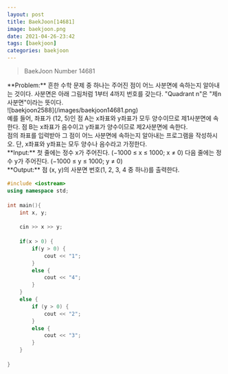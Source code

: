 ```yaml
---
layout: post
title: BaekJoon[14681]
image: baekjoon.png
date: 2021-04-26-23:42
tags: [baekjoon]
categories: baekjoon
---
```


<Blockquote>BaekJoon Number 14681</Blockquote>
**Problem:** 흔한 수학 문제 중 하나는 주어진 점이 어느 사분면에 속하는지 알아내는 것이다. 사분면은 아래 그림처럼 1부터 4까지 번호를 갖는다. "Quadrant n"은 "제n사분면"이라는 뜻이다.<br>
![baekjoon2588](/images/baekjoon14681.png)<br>
예를 들어, 좌표가 (12, 5)인 점 A는 x좌표와 y좌표가 모두 양수이므로 제1사분면에 속한다. 점 B는 x좌표가 음수이고 y좌표가 양수이므로 제2사분면에 속한다.<br>
점의 좌표를 입력받아 그 점이 어느 사분면에 속하는지 알아내는 프로그램을 작성하시오. 단, x좌표와 y좌표는 모두 양수나 음수라고 가정한다.<br>
**Input:** 첫 줄에는 정수 x가 주어진다. (−1000 ≤ x ≤ 1000; x ≠ 0) 다음 줄에는 정수 y가 주어진다. (−1000 ≤ y ≤ 1000; y ≠ 0)<br>
**Output:** 점 (x, y)의 사분면 번호(1, 2, 3, 4 중 하나)를 출력한다.

~~~c++
#include <iostream>
using namespace std;

int main(){
	int x, y;

	cin >> x >> y;

	if(x > 0) {
		if(y > 0) {
			cout << "1";
		}
		else {
			cout << "4";
		}
	}
	else {
		if (y > 0) {
			cout << "2";
		}
		else {
			cout << "3";
		}
	}
	
}
~~~